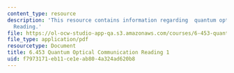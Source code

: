 ```yaml
---
content_type: resource
description: 'This resource contains information regarding  quantum optical communication:
  Reading.'
file: https://ol-ocw-studio-app-qa.s3.amazonaws.com/courses/6-453-quantum-optical-communication-fall-2016/f7973171eb11ce1eab804a324ad620b8_MIT6_453F16_Lect1_Notes.pdf
file_type: application/pdf
resourcetype: Document
title: 6.453 Quantum Optical Communication Reading 1
uid: f7973171-eb11-ce1e-ab80-4a324ad620b8
---
```

